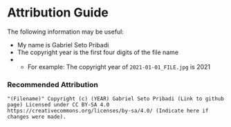 # Attribution Guide
The following information may be useful:
- My name is Gabriel Seto Pribadi
- The copyright year is the first four digits of the file name
- - For example: The copyright year of `2021-01-01_FILE.jpg` is 2021
### Recommended Attribution

```
"(Filename)" Copyright (c) (YEAR) Gabriel Seto Pribadi (Link to github page) Licensed under CC BY-SA 4.0 https://creativecommons.org/licenses/by-sa/4.0/ (Indicate here if changes were made).
```
